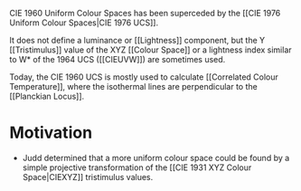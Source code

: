CIE 1960 Uniform Colour Spaces has been superceded by the [[CIE 1976 Uniform Colour Spaces|CIE 1976 UCS]].

It does not define a luminance or [[Lightness]] component, but the Y [[Tristimulus]] value of the XYZ [[Colour Space]] or a lightness index similar to W* of the 1964 UCS ([[CIEUVW]]) are sometimes used.

Today, the CIE 1960 UCS is mostly used to calculate [[Correlated Colour Temperature]], where the isothermal lines are perpendicular to the [[Planckian Locus]].

# Motivation
- Judd determined that a more uniform colour space could be found by a simple projective transformation of the [[CIE 1931 XYZ Colour Space|CIEXYZ]] tristimulus values.